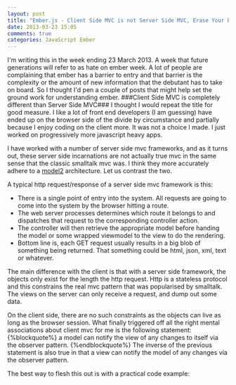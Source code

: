 ```yaml
---
layout: post
title: "Ember.js - Client Side MVC is not Server Side MVC, Erase Your Brain"
date: 2013-03-23 15:05
comments: true
categories: JavaScript Ember
---
```

I'm writing this in the week ending 23 March 2013.  A week that future generations will refer to as hate on ember week.  A lot of people are complaining that ember has a barrier to entry and that barrier is the complexity or the amount of new information that the debutant has to take on board.  So I thought I'd pen a couple of posts that might help set the ground work for understanding ember.
###Client Side MVC is completely different than Server Side MVC###
I thought I would repeat the title for good measure.  I like a lot of front end developers (I am guessing) have ended up on the browser side of the divide by circumstance and partially because I enjoy coding on the client more.  It was not a choice I made.  I just worked on progressively more javascript heavy apps. 

I have worked with a number of server side mvc frameworks, and as it turns out, these server side incarnations are not actually true mvc in the same sense that the classic smalltalk mvc was.  I think they more accurately adhere to a <a href="http://en.wikipedia.org/wiki/Model2" target="_blank">model2</a> architecture.  Let us contrast the two.

A typical http request/response of a server side mvc framework is this:

- There is a single point of entry into the system.  All requests are going to come into the system by the browser hitting a route.
- The web server processes determines which route it belongs to and dispatches that request to the corresponding controller action.
- The controller will then retrieve the appropriate model before handing the model or some wrapped viewmodel to the view to do the rendering.
- Bottom line is, each GET request usually results in a big blob of something being returned.  That something could be html, json, xml, text or whatever.

The main difference with the client is that with a server side framework, the objects only exist for the length the http request.  Http is a stateless protocol and this constrains the real mvc pattern that was popularised by smalltalk.  The views on the server can only receive a request, and dump out some data.

On the client side, there are no such constraints as the objects can live as long as the browser session.  What finally triggered off all the right mental associations about client mvc for me is the following statement:
{%blockquote%}
a model can notify the view of any changes to itself via the observer pattern.
{%endblockquote%}
The inverse of the previous statement is also true in that a view can notify the model of any changes via the observer pattern.

The best way to flesh this out is with a practical code example:


 
